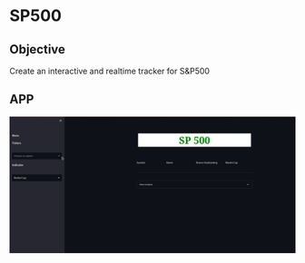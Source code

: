 # SP500

## Objective

Create an interactive and realtime tracker for S&P500


## APP
![app](/assets/stocks.gif)



